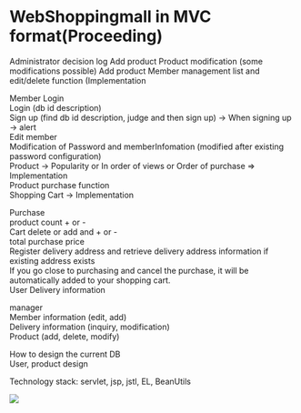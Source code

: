 <h1>WebShoppingmall in MVC format(Proceeding)</h1>
<p>
  Administrator decision log
Add product
Product modification (some modifications possible)
Add product
Member management list and edit/delete function (Implementation

Member Login <br>
Login (db id description)<br>
Sign up (find db id description, judge and then sign up) -> When signing up -> alert <br>
Edit member <br>
Modification of Password and memberInfomation (modified after existing password configuration) <br>
Product -> Popularity or In order of views or Order of purchase => Implementation <br>
Product purchase function <br>
Shopping Cart -> Implementation <br>

Purchase <br>
product count + or - <br>
Cart delete or add and + or - <br>
total purchase price <br>
Register delivery address and retrieve delivery address information if existing address exists <br>
If you go close to purchasing and cancel the purchase, it will be automatically added to your shopping cart. <br>
User Delivery information <br>

manager <br>
Member information (edit, add) <br>
Delivery information (inquiry, modification) <br>
Product (add, delete, modify) <br>


How to design the current DB<br>
User, product design<br>
</p>
<p>Technology stack: servlet, jsp, jstl, EL, BeanUtils</p>
<img src="https://github.com/ksw1912/JSP-BootStrap-ShoppingMall/assets/150943603/46ccc5b6-794e-499a-98aa-932ade3eb04e">
